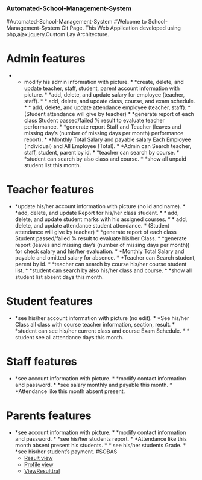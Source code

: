 ### Automated-School-Management-System
#Automated-School-Management-System 
#Welcome to School-Management-System Git Page. This Web Application developed using php,ajax,jquery.Custom Lay Architecture.  
# Admin features 
* * modify his admin  information with picture. * *create, delete, and update teacher, staff, student, parent account information with picture. * *add, delete, and update salary for employee (teacher, staff). * * add, delete, and update class, course, and exam schedule. * * add, delete, and update attendance employee (teacher, staff). * (Student attendance will give by teacher) * *generate report of each class Student passed/failed % result to evaluate teacher performance. * *generate report Staff and Teacher (leaves and missing day’s (number of missing days per month) performance report). * *Monthly Total Salary and payable salary Each Employee (individual) and All Employee (Total). * *Admin can Search teacher, staff, student, parent by id. * *teacher can search by course. * *student can search by also class and course. * *show all unpaid student list this month. 
# Teacher features 
* *update his/her account information with picture (no id and name). * *add, delete, and update Report for his/her class student. * * add, delete, and update student marks with his assigned courses. * * add, delete, and update attendance student attendance. *          (Student attendance will give by teacher) * *generate report of each class Student passed/failed % result to evaluate his/her Class. * *generate report (leaves and missing day’s (number of missing days per month)) for check salary and his/her evaluation. * *Monthly Total Salary and payable and omitted salary for absence. * *Teacher can Search student, parent by id. * *teacher can search by course his/her course student list. * *student can search by also his/her class and course. * *show all student list absent days this month.  
# Student features 
* *see his/her account information with picture (no edit). * *See his/her Class all class with course teacher information, section, result. * *student can see  his/her  current class and course Exam Schedule. * * student see all attendance  days this month.  
# Staff features 
* *see account information with picture. * *modify contact information and password. * *see salary monthly and payable this month. * *Attendance like this month absent present.  
# Parents features 
* *see account information with picture. * *modify contact information and password. * *see his/her students report. * *Attendance like this month absent present his students. * * see his/her students Grade. * *see his/her student’s payment.
  #SOBAS
  - [Result view](Student_Details/view.html)
  - [Profile view](Student_Details/profile.html)
  - [ViewResulttral](Student_Resultss/profile.html)
